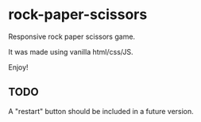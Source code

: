 # rock-paper-scissors

Responsive rock paper scissors game.

It was made using vanilla html/css/JS.

Enjoy!

## TODO

A "restart" button should be included in a future version.
